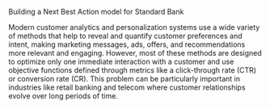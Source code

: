 Building a Next Best Action model for Standard Bank

Modern customer analytics and personalization systems use a wide variety of methods that help to reveal and quantify customer preferences and intent, making marketing messages, ads, offers, and recommendations more relevant and engaging. However, most of these methods are designed to optimize only one immediate interaction with a customer and use objective functions defined through metrics like a click-through rate (CTR) or conversion rate (CR). This problem can be particularly important in industries like retail banking and telecom where customer relationships evolve over long periods of time.






